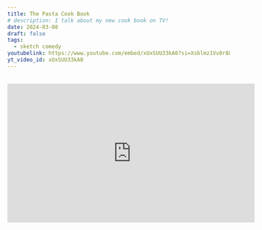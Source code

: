 ```yaml
---
title: The Pasta Cook Book
# description: I talk about my new cook book on TV!
date: 2024-03-08
draft: false
tags:
  - sketch comedy
youtubelink: https://www.youtube.com/embed/xUxSUU33kA0?si=Xsblmz1Vv0r88vth
yt_video_id: xUxSUU33kA0
---
```


<br>
<iframe width="560" height="315" src="https://www.youtube.com/embed/xUxSUU33kA0?si=Xsblmz1Vv0r88vth" title="YouTube video player" frameborder="0" allow="accelerometer; autoplay; clipboard-write; encrypted-media; gyroscope; picture-in-picture; web-share" allowfullscreen></iframe>
<br>
